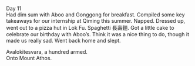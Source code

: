 Day 11  
Had dim sum with Aboo and Gonggong for breakfast. Compiled some key takeaways for our internship at Qiming this summer. Napped. Dressed up, went out to a pizza hut in Lok Fu. Spaghetti 長壽麵. Got a little cake to celebrate our birthday with Aboo’s. Think it was a nice thing to do, though it made us really sad. Went back home and slept.

Avalokitesvara, a hundred armed.   
Onto Mount Athos.